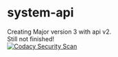 # system-api
Creating Major version 3 with api v2.  
Still not finished!  
[![Codacy Security Scan](https://github.com/Argantiu/system-api/actions/workflows/codacy.yml/badge.svg)](https://github.com/Argantiu/system-api/actions/workflows/codacy.yml)
  
<!--
<p align="center">
    <img src="https://www.azul.com/wp-content/themes/azul/dist/img/logo.svg" width="150">
</a>

https://wiki.ubuntuusers.de/tcpdump/
https://www.spigotmc.org/threads/list-of-found-malware.389467/
https://www.spigotmc.org/threads/check-backdoor-plugins.446046/
-- https://minecraft-mirror.io/ for minecraft default? save?
-->
